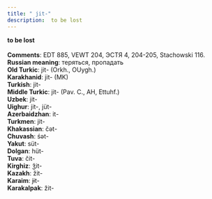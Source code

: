 ```yaml
---
title: " jit-"
description:  to be lost
---
```

<p data-pagefind-weight="0.5">
<strong> to be lost</strong><br><br>
<strong>Comments</strong>:  EDT 885, VEWT 204, ЭСТЯ 4, 204-205, Stachowski 116.<br>
<strong>Russian meaning</strong>:  теряться, пропадать<br>
<strong>Old Turkic</strong>:  jit- (Orkh., OUygh.)<br>
<strong>Karakhanid</strong>:  jit- (MK)<br>
<strong>Turkish</strong>:  jit-<br>
<strong>Middle Turkic</strong>:  jit- (Pav. C., AH, Ettuhf.)<br>
<strong>Uzbek</strong>:  jit-<br>
<strong>Uighur</strong>:  jit-, jüt-<br>
<strong>Azerbaidzhan</strong>:  it-<br>
<strong>Turkmen</strong>:  jit-<br>
<strong>Khakassian</strong>:  čǝt-<br>
<strong>Chuvash</strong>:  śǝt-<br>
<strong>Yakut</strong>:  süt-<br>
<strong>Dolgan</strong>:  hüt-<br>
<strong>Tuva</strong>:  čit-<br>
<strong>Kirghiz</strong>:  ǯit-<br>
<strong>Kazakh</strong>:  žit-<br>
<strong>Karaim</strong>:  jɨt-<br>
<strong>Karakalpak</strong>:  žit-<br>

</p>
